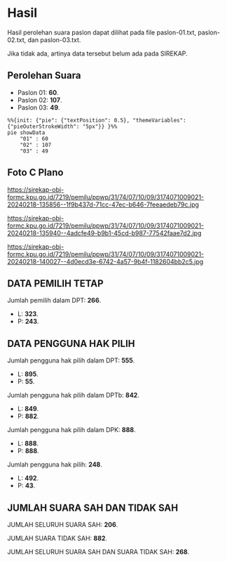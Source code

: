 # Hasil

Hasil perolehan suara paslon dapat dilihat pada file paslon-01.txt, paslon-02.txt, dan paslon-03.txt.

Jika tidak ada, artinya data tersebut belum ada pada SIREKAP.

## Perolehan Suara

 * Paslon 01: **60**.
 * Paslon 02: **107**.
 * Paslon 03: **49**.

```mermaid
%%{init: {"pie": {"textPosition": 0.5}, "themeVariables": {"pieOuterStrokeWidth": "5px"}} }%%
pie showData
    "01" : 60
    "02" : 107
    "03" : 49
```
## Foto C Plano

https://sirekap-obj-formc.kpu.go.id/7219/pemilu/ppwp/31/74/07/10/09/3174071009021-20240218-135856--1f9b437d-71cc-47ec-b646-7feeaedeb79c.jpg

https://sirekap-obj-formc.kpu.go.id/7219/pemilu/ppwp/31/74/07/10/09/3174071009021-20240218-135940--4adcfe49-b9b1-45cd-b987-77542faae7d2.jpg

https://sirekap-obj-formc.kpu.go.id/7219/pemilu/ppwp/31/74/07/10/09/3174071009021-20240218-140027--4d0ecd3e-6742-4a57-9b4f-1182604bb2c5.jpg

## DATA PEMILIH TETAP

Jumlah pemilih dalam DPT: **266**.
 * L: **323**.
 * P: **243**.

## DATA PENGGUNA HAK PILIH

Jumlah pengguna hak pilih dalam DPT: **555**.
 * L: **895**.
 * P: **55**.

Jumlah pengguna hak pilih dalam DPTb: **842**.
 * L: **849**.
 * P: **882**.

Jumlah pengguna hak pilih dalam DPK: **888**.
 * L: **888**.
 * P: **888**.

Jumlah pengguna hak pilih: **248**.
 * L: **492**.
 * P: **43**.

## JUMLAH SUARA SAH DAN TIDAK SAH

JUMLAH SELURUH SUARA SAH: **206**.

JUMLAH SUARA TIDAK SAH: **882**.

JUMLAH SELURUH SUARA SAH DAN SUARA TIDAK SAH: **268**.
